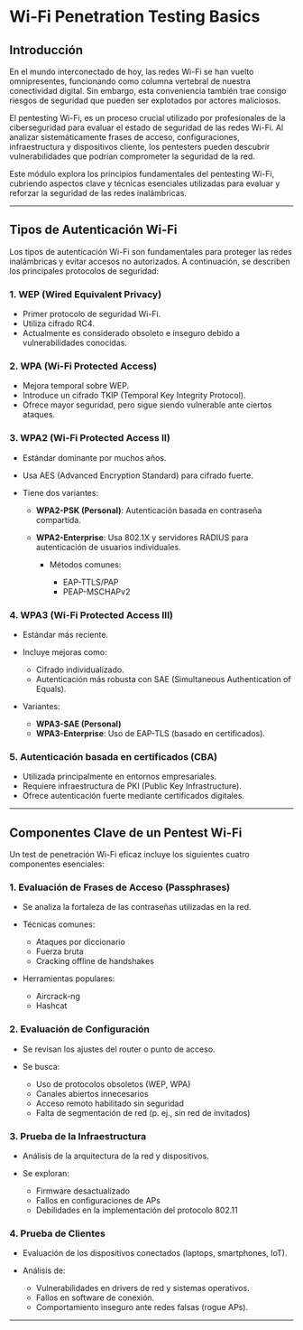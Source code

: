 # Wi-Fi Penetration Testing Basics

## Introducción

En el mundo interconectado de hoy, las redes Wi-Fi se han vuelto omnipresentes, funcionando como columna vertebral de nuestra conectividad digital. Sin embargo, esta conveniencia también trae consigo riesgos de seguridad que pueden ser explotados por actores maliciosos.

El pentesting Wi-Fi,  es un proceso crucial utilizado por profesionales de la ciberseguridad para evaluar el estado de seguridad de las redes Wi-Fi. Al analizar sistemáticamente frases de acceso, configuraciones, infraestructura y dispositivos cliente, los pentesters pueden descubrir vulnerabilidades que podrían comprometer la seguridad de la red.

Este módulo explora los principios fundamentales del pentesting Wi-Fi, cubriendo aspectos clave y técnicas esenciales utilizadas para evaluar y reforzar la seguridad de las redes inalámbricas.

---

## Tipos de Autenticación Wi-Fi

Los tipos de autenticación Wi-Fi son fundamentales para proteger las redes inalámbricas y evitar accesos no autorizados. A continuación, se describen los principales protocolos de seguridad:

### 1. **WEP (Wired Equivalent Privacy)**

* Primer protocolo de seguridad Wi-Fi.
* Utiliza cifrado RC4.
* Actualmente es considerado obsoleto e inseguro debido a vulnerabilidades conocidas.

### 2. **WPA (Wi-Fi Protected Access)**

* Mejora temporal sobre WEP.
* Introduce un cifrado TKIP (Temporal Key Integrity Protocol).
* Ofrece mayor seguridad, pero sigue siendo vulnerable ante ciertos ataques.

### 3. **WPA2 (Wi-Fi Protected Access II)**

* Estándar dominante por muchos años.
* Usa AES (Advanced Encryption Standard) para cifrado fuerte.
* Tiene dos variantes:

  * **WPA2-PSK (Personal)**: Autenticación basada en contraseña compartida.
  * **WPA2-Enterprise**: Usa 802.1X y servidores RADIUS para autenticación de usuarios individuales.

    * Métodos comunes:

      * EAP-TTLS/PAP
      * PEAP-MSCHAPv2

### 4. **WPA3 (Wi-Fi Protected Access III)**

* Estándar más reciente.
* Incluye mejoras como:

  * Cifrado individualizado.
  * Autenticación más robusta con SAE (Simultaneous Authentication of Equals).
* Variantes:

  * **WPA3-SAE (Personal)**
  * **WPA3-Enterprise**: Uso de EAP-TLS (basado en certificados).

### 5. **Autenticación basada en certificados (CBA)**

* Utilizada principalmente en entornos empresariales.
* Requiere infraestructura de PKI (Public Key Infrastructure).
* Ofrece autenticación fuerte mediante certificados digitales.

---

## Componentes Clave de un Pentest Wi-Fi

Un test de penetración Wi-Fi eficaz incluye los siguientes cuatro componentes esenciales:

### 1. **Evaluación de Frases de Acceso (Passphrases)**

* Se analiza la fortaleza de las contraseñas utilizadas en la red.
* Técnicas comunes:

  * Ataques por diccionario
  * Fuerza bruta
  * Cracking offline de handshakes
* Herramientas populares:

  * Aircrack-ng
  * Hashcat

### 2. **Evaluación de Configuración**

* Se revisan los ajustes del router o punto de acceso.
* Se busca:

  * Uso de protocolos obsoletos (WEP, WPA)
  * Canales abiertos innecesarios
  * Acceso remoto habilitado sin seguridad
  * Falta de segmentación de red (p. ej., sin red de invitados)

### 3. **Prueba de la Infraestructura**

* Análisis de la arquitectura de la red y dispositivos.
* Se exploran:

  * Firmware desactualizado
  * Fallos en configuraciones de APs
  * Debilidades en la implementación del protocolo 802.11

### 4. **Prueba de Clientes**

* Evaluación de los dispositivos conectados (laptops, smartphones, IoT).
* Análisis de:

  * Vulnerabilidades en drivers de red y sistemas operativos.
  * Fallos en software de conexión.
  * Comportamiento inseguro ante redes falsas (rogue APs).

---

##
